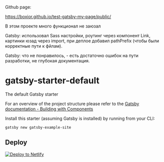 Github page:

https://boxior.github.io/test-gatsby-my-page/public/

В этом проекте много функционал не заюзал

Gatsby: использовал Sass настройки, роутинг через компонент Link, картинки юзад через import, при деплое добавил pathPrefix (чтобы были корректные пути к фйлам).

Gatsby: что не понравилось, - есть достаточно ошибок на пути разработки, не глубокая документация.

# gatsby-starter-default
The default Gatsby starter

For an overview of the project structure please refer to the [Gatsby documentation - Building with Components](https://www.gatsbyjs.org/docs/building-with-components/)

Install this starter (assuming Gatsby is installed) by running from your CLI:
```
gatsby new gatsby-example-site
```

## Deploy

[![Deploy to Netlify](https://www.netlify.com/img/deploy/button.svg)](https://app.netlify.com/start/deploy?repository=https://github.com/gatsbyjs/gatsby-starter-default)
